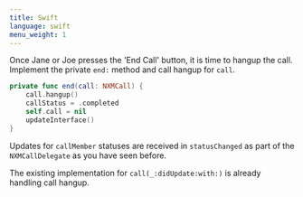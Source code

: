 ```yaml
---
title: Swift
language: swift
menu_weight: 1
---
```


Once Jane or Joe presses the 'End Call' button, it is time to hangup the call. Implement the private `end:` method and call hangup for `call`.

```swift
private func end(call: NXMCall) {
    call.hangup()
    callStatus = .completed
    self.call = nil
    updateInterface()
}
```

Updates for `callMember` statuses are received in `statusChanged` as part of the `NXMCallDelegate` as you have seen before.  

The existing implementation for `call(_:didUpdate:with:)` is already handling call hangup.